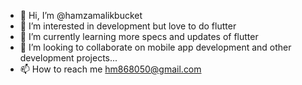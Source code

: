 - 👋 Hi, I’m @hamzamalikbucket
- 👀 I’m interested in development but love to do flutter
- 🌱 I’m currently learning more specs and updates of flutter
- 💞️ I’m looking to collaborate on mobile app development and other development projects...
- 📫 How to reach me hm868050@gmail.com

<!---
hamzamalikbucket/hamzamalikbucket is a ✨ special ✨ repository because its `README.md` (this file) appears on your GitHub profile.
You can click the Preview link to take a look at your changes.
--->
